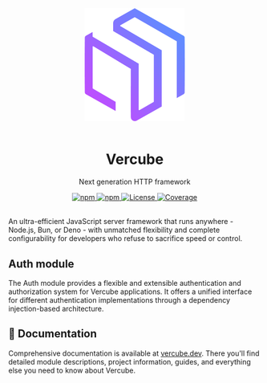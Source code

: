 <div align="center">
  <a href="https://vercube.dev/"><img src="https://github.com/OskarLebuda/vue-lazy-hydration/raw/main/.github/assets/logo.png?raw=true" alt="Vite logo" width="200"></a>
  <br>
  <br>

# Vercube

Next generation HTTP framework

  <a href="https://www.npmjs.com/package/@vercube/auth">
    <img src="https://img.shields.io/npm/v/%40vercube%2Fauth?style=for-the-badge&logo=npm&color=%23767eff" alt="npm"/>
  </a>
  <a href="https://www.npmjs.com/package/@vercube/auth">
    <img src="https://img.shields.io/npm/dm/%40vercube%2Fauth?style=for-the-badge&logo=npm&color=%23767eff" alt="npm"/>
  </a>
  <a href="https://github.com/vercube/vercube/blob/main/LICENSE" target="_blank">
    <img src="https://img.shields.io/npm/l/%40vercube%2Fauth?style=for-the-badge&color=%23767eff" alt="License"/>
  </a>
  <a href="https://codecov.io/gh/vercube/vercube" target="_blank">
    <img src="https://img.shields.io/codecov/c/github/vercube/vercube?style=for-the-badge&color=%23767eff" alt="Coverage"/>
  </a>
  <br/>
  <br/>
</div>

An ultra-efficient JavaScript server framework that runs anywhere - Node.js, Bun, or Deno - with unmatched flexibility and complete configurability for developers who refuse to sacrifice speed or control.

## <a name="module">Auth module</a>

The Auth module provides a flexible and extensible authentication and authorization system for Vercube applications. It offers a unified interface for different authentication implementations through a dependency injection-based architecture.

## <a name="documentation">📖 Documentation</a>

Comprehensive documentation is available at [vercube.dev](https://vercube.dev). There you'll find detailed module descriptions, project information, guides, and everything else you need to know about Vercube.
